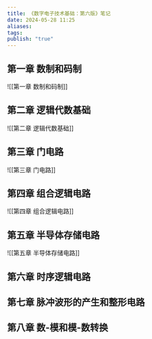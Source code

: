 ```yaml
---
title: 《数字电子技术基础：第六版》笔记
date: 2024-05-28 11:25
aliases: 
tags: 
publish: "true"
---
```

## 第一章 数制和码制

![[第一章 数制和码制]]

## 第二章 逻辑代数基础

![[第二章 逻辑代数基础]]

## 第三章 门电路

![[第三章 门电路]]

## 第四章 组合逻辑电路

![[第四章 组合逻辑电路]]

## 第五章 半导体存储电路

![[第五章 半导体存储电路]]

## 第六章 时序逻辑电路



## 第七章 脉冲波形的产生和整形电路



## 第八章 数-模和模-数转换





